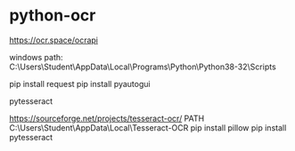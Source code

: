 # python-ocr
https://ocr.space/ocrapi

windows path: C:\Users\Student\AppData\Local\Programs\Python\Python38-32\Scripts

pip install request 
pip install pyautogui

pytesseract

https://sourceforge.net/projects/tesseract-ocr/
PATH C:\Users\Student\AppData\Local\Tesseract-OCR
pip install pillow
pip install pytesseract
